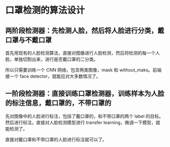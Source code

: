 # 口罩检测的算法设计

## 两阶段检测器：先检测人脸，然后将人脸进行分类，戴口罩与不戴口罩

首先用现有的人脸检测算法，直接对图像进行人脸检测，然后将检测的每一个人脸，单独切割出来，进行是否戴口罩的二分类。

所以只需要训练一个 CNN 网络，包含两类图像，mask 和 without_maks。前端接一个 face detector，就能应对大多数情况了。

## 一阶段检测器：直接训练口罩检测器，训练样本为人脸的标注信息，戴口罩的，不带口罩的

先对图像中的人脸进行标注，包括了戴口罩的，和不带口罩的两个 label 的目标。然后进行标注。直接对人脸检测模型进行 transfer learning，微调一下模型，就能检测了。

直接对戴口罩和不带口罩的人脸进行标注就可以了。

